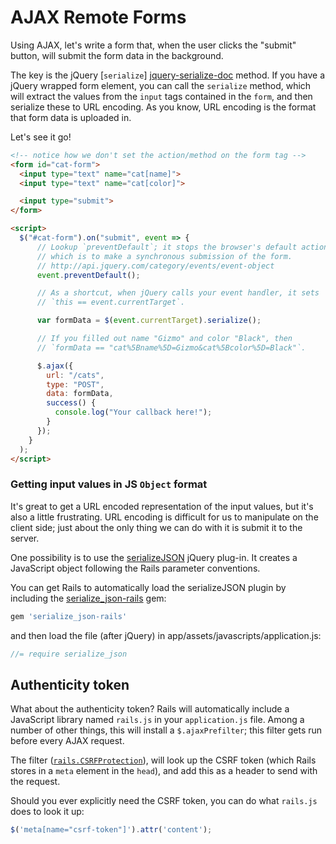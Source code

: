 # AJAX Remote Forms

Using AJAX, let's write a form that, when the user clicks the
"submit" button, will submit the form data in the background.

The key is the jQuery [`serialize`] [jquery-serialize-doc] method. If
you have a jQuery wrapped form element, you can call the `serialize`
method, which will extract the values from the `input` tags contained
in the `form`, and then serialize these to URL encoding. As you know,
URL encoding is the format that form data is uploaded in.

Let's see it go!

```html
<!-- notice how we don't set the action/method on the form tag -->
<form id="cat-form">
  <input type="text" name="cat[name]">
  <input type="text" name="cat[color]">

  <input type="submit">
</form>

<script>
  $("#cat-form").on("submit", event => {
      // Lookup `preventDefault`; it stops the browser's default action,
      // which is to make a synchronous submission of the form.
      // http://api.jquery.com/category/events/event-object
      event.preventDefault();

      // As a shortcut, when jQuery calls your event handler, it sets
      // `this == event.currentTarget`.

      var formData = $(event.currentTarget).serialize();

      // If you filled out name "Gizmo" and color "Black", then
      // `formData == "cat%5Bname%5D=Gizmo&cat%5Bcolor%5D=Black"`.

      $.ajax({
        url: "/cats",
        type: "POST",
        data: formData,
        success() {
          console.log("Your callback here!");
        }
      });
    }
  );
</script>
```

[jquery-serialize-doc]: http://api.jquery.com/serialize

### Getting input values in JS `Object` format

It's great to get a URL encoded representation of the input values,
but it's also a little frustrating. URL encoding is difficult for us
to manipulate on the client side; just about the only thing we can do
with it is submit it to the server.

One possibility is to use the
[serializeJSON][serializeJSON] jQuery plug-in. It creates a JavaScript
object following the Rails parameter conventions.

You can get Rails to automatically load the serializeJSON plugin by
including the [serialize_json-rails][serializeJSON-rails] gem:

```ruby
gem 'serialize_json-rails'
```

and then load the file (after jQuery) in app/assets/javascripts/application.js:

```js
//= require serialize_json
```

[serializeJSON]: https://github.com/marioizquierdo/jquery.serializeJSON
[serializeJSON-rails]: https://github.com/travisR004/serialize_json-rails

## Authenticity token

What about the authenticity token? Rails will automatically include a
JavaScript library named `rails.js` in your `application.js`
file. Among a number of other things, this will install a
`$.ajaxPrefilter`; this filter gets run before every AJAX request.

The filter ([`rails.CSRFProtection`][rails-csrf-protection]), will
look up the CSRF token (which Rails stores in a `meta` element in the
`head`), and add this as a header to send with the request.

Should you ever explicitly need the CSRF token, you can do what
`rails.js` does to look it up:

```js
$('meta[name="csrf-token"]').attr('content');
```

[rails-csrf-protection]: https://github.com/rails/jquery-ujs/blob/master/src/rails.js#L55
